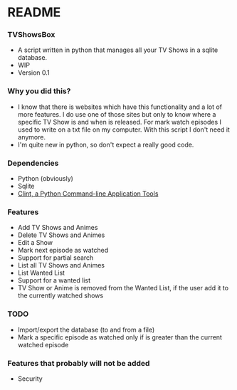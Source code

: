 # README #

### TVShowsBox ###

* A script written in python that manages all your TV Shows in a sqlite database.
* WIP
* Version 0.1

### Why you did this? ###

* I know that there is websites which have this functionality and a lot of more features. I do use one of those sites but only to know where a specific TV Show is and when is released. For mark watch episodes I used to write on a txt file on my computer. With this script I don't need it anymore.
* I'm quite new in python, so don't expect a really good code.

### Dependencies ###

* Python (obviously)
* Sqlite
* [Clint, a Python Command-line Application Tools](https://github.com/kennethreitz/clint)

### Features ###

* Add TV Shows and Animes
* Delete TV Shows and Animes
* Edit a Show
* Mark next episode as watched
* Support for partial search
* List all TV Shows and Animes
* List Wanted List
* Support for a wanted list
* TV Show or Anime is removed from the Wanted List, if the user add it to the currently watched shows

### TODO ###

* Import/export the database (to and from a file)
* Mark a specific episode as watched only if is greater than the current watched episode

### Features that probably will not be added ###

* Security